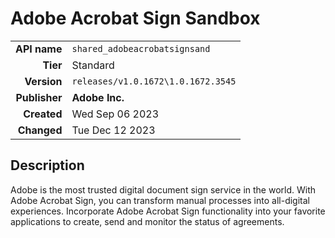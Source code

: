 # Adobe Acrobat Sign Sandbox
| | |
|-:|-|
|**API name**|`shared_adobeacrobatsignsand`|
|**Tier**|Standard|
|**Version**|`releases/v1.0.1672\1.0.1672.3545`|
|**Publisher**|**Adobe Inc.**|
|**Created**|Wed Sep 06 2023|
|**Changed**|Tue Dec 12 2023|

## Description
Adobe is the most trusted digital document sign service in the world. With Adobe Acrobat Sign, you can transform manual processes into all-digital experiences. Incorporate Adobe Acrobat Sign functionality into your favorite applications to create, send and monitor the status of agreements.

